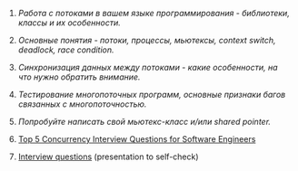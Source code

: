 
1. _Работа с потоками в вашем языке программирования - библиотеки, классы и их особенности._
2. _Основные понятия - потоки, процессы, мьютексы, context switch, deadlock, race condition._
3. _Синхронизация данных между потоками - какие особенности, на что нужно обратить внимание._
4. _Тестирование многопоточных программ, основные признаки багов связанных с многопоточностью._
5. _Попробуйте написать свой мьютекс-класс и/или shared pointer._


1. [Top 5 Concurrency Interview Questions for Software Engineers](https://dev.to/educative/top-5-concurrency-interview-questions-for-software-engineers-1ng0)
2. [Interview questions](https://www.cs.bham.ac.uk/~szh/teaching/ssc/lecturenotes/Concurrency/Tutorial_Week9.pdf) (presentation to self-check)